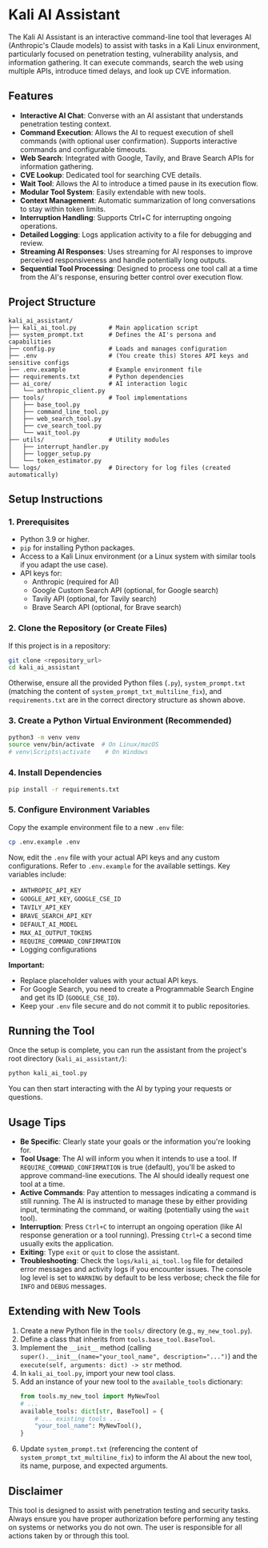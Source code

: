 # Kali AI Assistant

The Kali AI Assistant is an interactive command-line tool that leverages AI (Anthropic's Claude models) to assist with tasks in a Kali Linux environment, particularly focused on penetration testing, vulnerability analysis, and information gathering. It can execute commands, search the web using multiple APIs, introduce timed delays, and look up CVE information.

## Features

* **Interactive AI Chat**: Converse with an AI assistant that understands penetration testing context.
* **Command Execution**: Allows the AI to request execution of shell commands (with optional user confirmation). Supports interactive commands and configurable timeouts.
* **Web Search**: Integrated with Google, Tavily, and Brave Search APIs for information gathering.
* **CVE Lookup**: Dedicated tool for searching CVE details.
* **Wait Tool**: Allows the AI to introduce a timed pause in its execution flow.
* **Modular Tool System**: Easily extendable with new tools.
* **Context Management**: Automatic summarization of long conversations to stay within token limits.
* **Interruption Handling**: Supports Ctrl+C for interrupting ongoing operations.
* **Detailed Logging**: Logs application activity to a file for debugging and review.
* **Streaming AI Responses**: Uses streaming for AI responses to improve perceived responsiveness and handle potentially long outputs.
* **Sequential Tool Processing**: Designed to process one tool call at a time from the AI's response, ensuring better control over execution flow.

## Project Structure

```
kali_ai_assistant/
├── kali_ai_tool.py         # Main application script
├── system_prompt.txt       # Defines the AI's persona and capabilities
├── config.py               # Loads and manages configuration
├── .env                    # (You create this) Stores API keys and sensitive configs
├── .env.example            # Example environment file
├── requirements.txt        # Python dependencies
├── ai_core/                # AI interaction logic
│   └── anthropic_client.py
├── tools/                  # Tool implementations
│   ├── base_tool.py
│   ├── command_line_tool.py
│   ├── web_search_tool.py
│   ├── cve_search_tool.py
│   └── wait_tool.py
├── utils/                  # Utility modules
│   ├── interrupt_handler.py
│   ├── logger_setup.py
│   └── token_estimator.py
└── logs/                   # Directory for log files (created automatically)
```

## Setup Instructions

### 1. Prerequisites

* Python 3.9 or higher.
* `pip` for installing Python packages.
* Access to a Kali Linux environment (or a Linux system with similar tools if you adapt the use case).
* API keys for:
    * Anthropic (required for AI)
    * Google Custom Search API (optional, for Google search)
    * Tavily API (optional, for Tavily search)
    * Brave Search API (optional, for Brave search)

### 2. Clone the Repository (or Create Files)

If this project is in a repository:
```bash
git clone <repository_url>
cd kali_ai_assistant
```
Otherwise, ensure all the provided Python files (`.py`), `system_prompt.txt` (matching the content of `system_prompt_txt_multiline_fix`), and `requirements.txt` are in the correct directory structure as shown above.

### 3. Create a Python Virtual Environment (Recommended)

```bash
python3 -m venv venv
source venv/bin/activate  # On Linux/macOS
# venv\Scripts\activate    # On Windows
```

### 4. Install Dependencies

```bash
pip install -r requirements.txt
```

### 5. Configure Environment Variables

Copy the example environment file to a new `.env` file:
```bash
cp .env.example .env
```
Now, edit the `.env` file with your actual API keys and any custom configurations. Refer to `.env.example` for the available settings. Key variables include:
* `ANTHROPIC_API_KEY`
* `GOOGLE_API_KEY`, `GOOGLE_CSE_ID`
* `TAVILY_API_KEY`
* `BRAVE_SEARCH_API_KEY`
* `DEFAULT_AI_MODEL`
* `MAX_AI_OUTPUT_TOKENS`
* `REQUIRE_COMMAND_CONFIRMATION`
* Logging configurations

**Important:**
* Replace placeholder values with your actual API keys.
* For Google Search, you need to create a Programmable Search Engine and get its ID (`GOOGLE_CSE_ID`).
* Keep your `.env` file secure and do not commit it to public repositories.

## Running the Tool

Once the setup is complete, you can run the assistant from the project's root directory (`kali_ai_assistant/`):
```bash
python kali_ai_tool.py
```
You can then start interacting with the AI by typing your requests or questions.

## Usage Tips

* **Be Specific**: Clearly state your goals or the information you're looking for.
* **Tool Usage**: The AI will inform you when it intends to use a tool. If `REQUIRE_COMMAND_CONFIRMATION` is true (default), you'll be asked to approve command-line executions. The AI should ideally request one tool at a time.
* **Active Commands**: Pay attention to messages indicating a command is still running. The AI is instructed to manage these by either providing input, terminating the command, or waiting (potentially using the `wait` tool).
* **Interruption**: Press `Ctrl+C` to interrupt an ongoing operation (like AI response generation or a tool running). Pressing `Ctrl+C` a second time usually exits the application.
* **Exiting**: Type `exit` or `quit` to close the assistant.
* **Troubleshooting**: Check the `logs/kali_ai_tool.log` file for detailed error messages and activity logs if you encounter issues. The console log level is set to `WARNING` by default to be less verbose; check the file for `INFO` and `DEBUG` messages.

## Extending with New Tools

1.  Create a new Python file in the `tools/` directory (e.g., `my_new_tool.py`).
2.  Define a class that inherits from `tools.base_tool.BaseTool`.
3.  Implement the `__init__` method (calling `super().__init__(name="your_tool_name", description="...")`) and the `execute(self, arguments: dict) -> str` method.
4.  In `kali_ai_tool.py`, import your new tool class.
5.  Add an instance of your new tool to the `available_tools` dictionary:
    ```python
    from tools.my_new_tool import MyNewTool
    # ...
    available_tools: dict[str, BaseTool] = {
        # ... existing tools ...
        "your_tool_name": MyNewTool(),
    }
    ```
6.  Update `system_prompt.txt` (referencing the content of `system_prompt_txt_multiline_fix`) to inform the AI about the new tool, its name, purpose, and expected arguments.

## Disclaimer

This tool is designed to assist with penetration testing and security tasks. Always ensure you have proper authorization before performing any testing on systems or networks you do not own. The user is responsible for all actions taken by or through this tool.